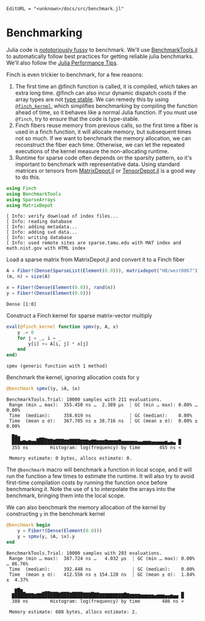 ```@meta
EditURL = "<unknown>/docs/src/benchmark.jl"
```

# Benchmarking

Julia code is [nototoriously
fussy](https://github.com/JuliaCI/BenchmarkTools.jl#why-does-this-package-exist)
to benchmark.
We'll use [BenchmarkTools.jl](https://github.com/JuliaCI/BenchmarkTools.jl)
to automatically follow best practices for getting reliable julia benchmarks. We'll also
follow the [Julia Performance Tips](https://docs.julialang.org/en/v1/manual/performance-tips/).

Finch is even trickier to benchmark, for a few reasons:
1. The first time an @finch function is called, it is compiled, which takes an
   extra long time. @finch can also incur dynamic dispatch costs if the array
   types are not [type
   stable](https://docs.julialang.org/en/v1/manual/faq/#man-type-stability). We
   can remedy this by using [`@finch_kernel`](@ref), which simplifies
   benchmarking by compiling the function ahead of time, so it behaves like a
   normal Julia function. If you must use `@finch`, try to ensure that the code
   is type-stable.
2. Finch fibers reuse memory from previous calls, so the first time a fiber is
   used in a finch function, it will allocate memory, but subsequent times not so
   much. If we want to benchmark the memory allocation, we can reconstruct the
   fiber each time. Otherwise, we can let the repeated executions of the kernel
   measure the non-allocating runtime.
3. Runtime for sparse code often depends on the sparsity pattern, so it's
   important to benchmark with representative data. Using standard matrices or tensors from
   [MatrixDepot.jl](https://github.com/JuliaLinearAlgebra/MatrixDepot.jl) or
   [TensorDepot.jl](https://github.com/willow-ahrens/TensorDepot.jl) is a good
   way to do this.

````julia
using Finch
using BenchmarkTools
using SparseArrays
using MatrixDepot
````

````
[ Info: verify download of index files...
[ Info: reading database
[ Info: adding metadata...
[ Info: adding svd data...
[ Info: writing database
[ Info: used remote sites are sparse.tamu.edu with MAT index and math.nist.gov with HTML index

````

Load a sparse matrix from MatrixDepot.jl and convert it to a Finch fiber

````julia
A = Fiber!(Dense(SparseList(Element(0.0))), matrixdepot("HB/west0067"))
(m, n) = size(A)

x = Fiber!(Dense(Element(0.0)), rand(n))
y = Fiber!(Dense(Element(0.0)))
````

````
Dense [1:0]
````

Construct a Finch kernel for sparse matrix-vector multiply

````julia
eval(@finch_kernel function spmv(y, A, x)
    y .= 0
    for j = _, i = _
        y[i] += A[i, j] * x[j]
    end
end)
````

````
spmv (generic function with 1 method)
````

Benchmark the kernel, ignoring allocation costs for y

````julia
@benchmark spmv($y, $A, $x)
````

````
BenchmarkTools.Trial: 10000 samples with 211 evaluations.
 Range (min … max):  355.450 ns …  2.389 μs  ┊ GC (min … max): 0.00% … 0.00%
 Time  (median):     358.019 ns              ┊ GC (median):    0.00%
 Time  (mean ± σ):   367.705 ns ± 38.716 ns  ┊ GC (mean ± σ):  0.00% ± 0.00%

  █▇▅      ▂▃▃▂▁▁ ▁▁▁  ▁▁▁▁                                    ▁
  ███▆▇▆▇▆▆███████████████████▇██▇▇▇█▇▇▇▇█▆▆▆▆▆▆▅▅▆▆▆▅▅▅▅▅▆▄▅▄ █
  355 ns        Histogram: log(frequency) by time       455 ns <

 Memory estimate: 0 bytes, allocs estimate: 0.
````

The `@benchmark` macro will benchmark a function in local scope, and it will run
the function a few times to estimate the runtime. It will also try to avoid
first-time compilation costs by running the function once before benchmarking
it. Note the use of `$` to interpolate the arrays into the benchmark, bringing
them into the local scope.

We can also benchmark the memory allocation of the kernel by constructing `y` in the
benchmark kernel

````julia
@benchmark begin
    y = Fiber!(Dense(Element(0.0)))
    y = spmv(y, $A, $x).y
end
````

````
BenchmarkTools.Trial: 10000 samples with 203 evaluations.
 Range (min … max):  387.724 ns …   4.032 μs  ┊ GC (min … max): 0.00% … 86.76%
 Time  (median):     392.448 ns               ┊ GC (median):    0.00%
 Time  (mean ± σ):   412.556 ns ± 154.128 ns  ┊ GC (mean ± σ):  1.84% ±  4.37%

   ▇█▆▂      ▂▃▃▂▂▂▁▂▂▂▁▂▂▂▂▁▁▁▂▁▁         ▁                    ▂
  ████████▇██████████████████████████████████▇▇▇▇▆▆▆▆▆▅▆▆▆▅▅▆▅▅ █
  388 ns        Histogram: log(frequency) by time        486 ns <

 Memory estimate: 608 bytes, allocs estimate: 2.
````

